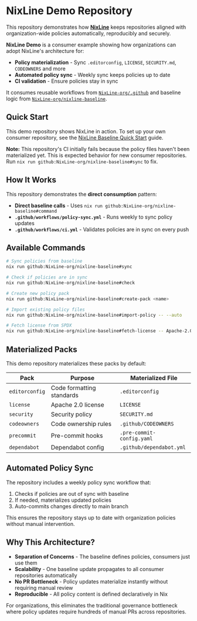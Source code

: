 # NixLine Demo Repository

This repository demonstrates how **[NixLine](https://github.com/NixLine-org/nixline-baseline)** keeps repositories aligned with organization-wide policies automatically, reproducibly and securely.

**NixLine Demo** is a consumer example showing how organizations can adopt NixLine's architecture for:
- **Policy materialization** - Sync `.editorconfig`, `LICENSE`, `SECURITY.md`, `CODEOWNERS` and more
- **Automated policy sync** - Weekly sync keeps policies up to date
- **CI validation** - Ensure policies stay in sync

It consumes reusable workflows from [`NixLine-org/.github`](https://github.com/NixLine-org/.github) and baseline logic from [`NixLine-org/nixline-baseline`](https://github.com/NixLine-org/nixline-baseline).

## Quick Start

This demo repository shows NixLine in action. To set up your own consumer repository, see the [NixLine Baseline Quick Start](https://github.com/NixLine-org/nixline-baseline#quick-start-for-consumer-repos) guide.

**Note:** This repository's CI initially fails because the policy files haven't been materialized yet. This is expected behavior for new consumer repositories. Run `nix run github:NixLine-org/nixline-baseline#sync` to fix.

## How It Works

This repository demonstrates the **direct consumption** pattern:

- **Direct baseline calls** - Uses `nix run github:NixLine-org/nixline-baseline#command`
- **`.github/workflows/policy-sync.yml`** - Runs weekly to sync policy updates
- **`.github/workflows/ci.yml`** - Validates policies are in sync on every push

## Available Commands

```bash
# Sync policies from baseline
nix run github:NixLine-org/nixline-baseline#sync

# Check if policies are in sync
nix run github:NixLine-org/nixline-baseline#check

# Create new policy pack
nix run github:NixLine-org/nixline-baseline#create-pack <name>

# Import existing policy files
nix run github:NixLine-org/nixline-baseline#import-policy -- --auto

# Fetch license from SPDX
nix run github:NixLine-org/nixline-baseline#fetch-license -- Apache-2.0 --holder "My Company"
```

## Materialized Packs

This demo repository materializes these packs by default:

| Pack | Purpose | Materialized File |
|------|---------|-------------------|
| `editorconfig` | Code formatting standards | `.editorconfig` |
| `license` | Apache 2.0 license | `LICENSE` |
| `security` | Security policy | `SECURITY.md` |
| `codeowners` | Code ownership rules | `.github/CODEOWNERS` |
| `precommit` | Pre-commit hooks | `.pre-commit-config.yaml` |
| `dependabot` | Dependabot config | `.github/dependabot.yml` |

## Automated Policy Sync

The repository includes a weekly policy sync workflow that:

1. Checks if policies are out of sync with baseline
2. If needed, materializes updated policies
3. Auto-commits changes directly to main branch

This ensures the repository stays up to date with organization policies without manual intervention.

## Why This Architecture?

- **Separation of Concerns** - The baseline defines policies, consumers just use them
- **Scalability** - One baseline update propagates to all consumer repositories automatically
- **No PR Bottleneck** - Policy updates materialize instantly without requiring manual review
- **Reproducible** - All policy content is defined declaratively in Nix

For organizations, this eliminates the traditional governance bottleneck where policy updates require hundreds of manual PRs across repositories.